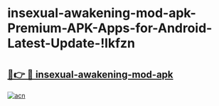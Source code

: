 # insexual-awakening-mod-apk-Premium-APK-Apps-for-Android-Latest-Update-!lkfzn

# <h2><a href="https://v7your.esa.edu.pl?title=insexual-awakening-mod-apk&ref=lkfzn">🔗👉 🔴 insexual-awakening-mod-apk</a></h2>

[![acn](https://github.com/user-attachments/assets/0f9c940e-d8b0-45ae-aac7-cd30a18b3e1c)](https://v7your.esa.edu.pl?title=insexual-awakening-mod-apk&ref=lkfzn)

